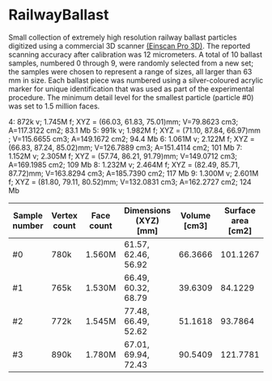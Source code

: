 # RailwayBallast
Small collection of extremely high resolution railway ballast particles digitized using a commercial 3D scanner [(Einscan Pro 3D)](https://www.einscan.com/handheld-3d-scanner/einscan-pro/). The reported scanning accuracy after calibration was 12 micrometers. A total of 10 ballast samples, numbered 0 through 9, were randomly selected from a new set; the samples were chosen to represent a range of sizes, all larger than 63 mm in size. Each ballast piece was numbered using a silver-coloured acrylic marker for unique identification that was used as part of the experimental procedure. The minimum detail level for the smallest particle (particle #0) was set to 1.5 million faces.

4: 872k v; 1.745M f; XYZ = (66.03, 61.83, 75.01)mm; V=79.8623 cm3; A=117.3122 cm2; 83.1 Mb
5: 991k v; 1.982M f; XYZ = (71.10, 87.84, 66.97)mm ; V=115.6655 cm3; A=149.1672 cm2; 94.4 Mb
6: 1.061M v; 2.122M f; XYZ = (66.83, 87.24, 85.02)mm; V=126.7889 cm3; A=151.4114 cm2; 101 Mb
7: 1.152M v; 2.305M f; XYZ = (57.74, 86.21, 91.79)mm; V=149.0712 cm3; A=169.1985 cm2; 109 Mb 
8: 1.232M v; 2.464M f; XYZ = (82.49, 85.71, 87.72)mm; V=163.8294 cm3; A=185.7390 cm2; 117 Mb
9: 1.300M v; 2.601M f; XYZ = (81.80, 79.11, 80.52)mm; V=132.0831 cm3; A=162.2727 cm2; 124 Mb

| Sample number  | Vertex count  | Face count | Dimensions (XYZ) [mm] | Volume [cm3] | Surface area [cm2] | Size [Mb] |
| ---------------|---------------|------------|-----------------------|--------------|--------------------|-----------|
| #0             |  780k         | 1.560M     | 61.57, 62.46, 56.92   | 66.3666      | 101.1267           | 72.4      |
| #1             |  765k         | 1.530M     | 66.49, 60.32, 68.79   | 39.6309      | 84.1229            | 72.9      |
| #2             |  772k         | 1.545M     | 77.48, 66.49, 52.62   | 51.1618      | 93.7864            | 73.6      |
| #3             |  890k         | 1.780M     | 67.01, 69.94, 72.43   | 90.5409      | 121.7781           | 84.8      |
